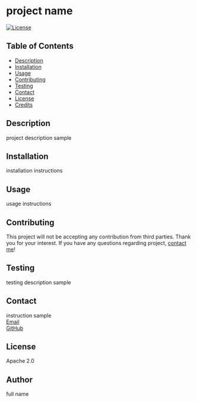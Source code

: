 
# project name 

 [![License](https://img.shields.io/badge/License-Apache_2.0-blue.svg)](https://opensource.org/licenses/Apache-2.0)

## Table of Contents
  * [Description](#description)
  * [Installation](#installation)
  * [Usage](#usage)
  * [Contributing](#contributing)
  * [Testing](#testing)
  * [Contact](#contact)
  * [License](#license)
  * [Credits](#credits)

## Description
project description sample

## Installation
installation instructions

## Usage
usage instructions

## Contributing
This project will not be accepting any contribution from third parties. Thank you for your interest. If you have any questions regarding project, [contact me](#contact)!
      

## Testing
testing description sample

## Contact
instruction sample </br>
[Email](mailto:mrs.anna.noga@gmail.com) </br>
[GitHub](https://github.com/mrsannanoga) 

## License
Apache 2.0

## Author
full name

  
  
